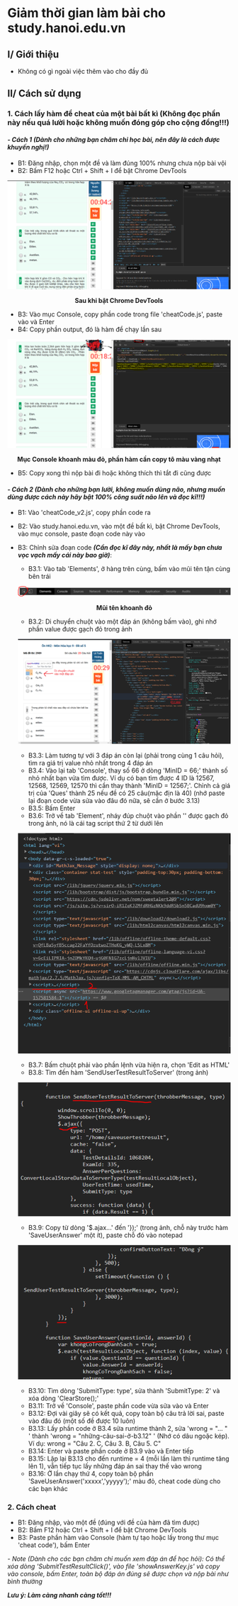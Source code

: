 # Giảm thời gian làm bài cho study.hanoi.edu.vn
## I/ Giới thiệu
- Không có gì ngoài việc thêm vào cho đầy đủ
## II/ Cách sử dụng
### 1. Cách lấy hàm để cheat của một bài bất kì (Không đọc phần này nếu quá lười hoặc không muốn đóng góp cho cộng đồng!!!)
#### *_- Cách 1 (Dành cho những bạn chăm chỉ học bài, nên đây là cách được khuyến nghị!)_* 
   
  - B1: Đăng nhập, chọn một đề và làm đúng 100% nhưng chưa nộp bài vội
  - B2: Bấm F12 hoặc Ctrl + Shift + I để bật Chrome DevTools

  ![Chrome DevTools](img/cdb.PNG)
  <p align = "center"><b>Sau khi bật Chrome DevTools</b></p>

  - B3: Vào mục Console, copy phần code trong file 'cheatCode.js', paste vào và Enter
  - B4: Copy phần output, đó là hàm để chạy lần sau

  ![Chrome DevTools](img/out.PNG)
  <p align = "center"><b>Mục Console khoanh màu đỏ, phần hàm cần copy tô màu vàng nhạt</b></p>

  - B5: Copy xong thì nộp bài đi hoặc không thích thì tắt đi cũng được
  
#### *_- Cách 2 (Dành cho những bạn lười, không muốn dùng não, nhưng muốn dùng được cách này hãy bật 100% công suất não lên và đọc kĩ!!!)_*
  - B1: Vào 'cheatCode_v2.js', copy phần code ra
  - B2: Vào study.hanoi.edu.vn, vào một đề bất kì, bật Chrome DevTools, vào mục console, paste đoạn code này vào
  - B3: Chỉnh sửa đoạn code **_(Cần đọc kĩ đây này, nhất là mấy bạn chưa vọc vạch mấy cái này bao giờ)_**:
    - B3.1: Vào tab 'Elements', ở hàng trên cùng, bấm vào mũi tên tận cùng bên trái
    
    ![](img/arrow.PNG)
    <p align = "center"><b>Mũi tên khoanh đỏ</b></p>
    
    - B3.2: Di chuyển chuột vào một đáp án (không bấm vào), ghi nhớ phần value được gạch đỏ trong ảnh
    
    ![](img/getid.png)
    
    - B3.3: Làm tương tự với 3 đáp án còn lại (phải trong cùng 1 câu hỏi), tìm ra giá trị value nhỏ nhất trong 4 đáp án
    - B3.4: Vào lại tab 'Console', thay số 66 ở dòng 'MinID = 66;' thành số nhỏ nhất bạn vửa tìm được. Ví dụ có bạn tìm được 4 ID là 12567, 12568, 12569, 12570 thì cần thay thành 'MinID = 12567;'. Chỉnh cả giá trị của 'Ques' thành 25 nếu đề có 25 câu(mặc địn là 40) (nhớ paste lại đoạn code vừa sửa vào đâu đó nữa, sẽ cần ở bước 3.13)
    - B3.5: Bấm Enter
    - B3.6: Trở về tab 'Element', nháy đúp chuột vào phần '<script>...</script>' được gạch đỏ trong ảnh, nó là cái tag script thứ 2 từ dưới lên
      
    ![](img/script.PNG)
    
    - B3.7: Bấm chuột phải vào phần lệnh vừa hiện ra, chọn 'Edit as HTML'
    - B3.8: Tìm đến hàm 'SendUserTestResultToServer' (trong ảnh)
    
    ![](img/func.PNG)
    
    - B3.9: Copy từ dòng '$.ajax...' đến '});' (trong ảnh, chỗ này trước hàm 'SaveUserAnswer' một ít), paste chỗ đó vào notepad
    
    ![](img/func2.PNG)
     
    - B3.10: Tìm dòng 'SubmitType: type', sửa thành 'SubmitType: 2' và xóa dòng 'ClearStore();'
    - B3.11: Trở về 'Console', paste phần code vừa sửa vào và Enter
    - B3.12: Đợi vài giây sẽ có kết quả, copy toàn bộ câu trả lời sai, paste vào đâu đó (một số đề được 10 luôn)
    - B3.13: Lấy phần code ở B3.4 sửa runtime thành 2, sửa 'wrong = "... " ' thành 'wrong = "những-câu-sai-ở-b3.12" ' (Nhớ có dâu ngoặc kép). Ví dụ: wrong = "Câu 2. C, Câu 3. B, Câu 5. C"
    - B3.14: Enter và paste phần code ở B3.9 vào và Enter tiếp
    - B3.15: Lặp lại B3.13 cho đến runtime = 4 (mỗi lần làm thì runtime tăng lên 1), vẫn tiếp tục lấy những đáp án sai thay thế vào wrong
    - B3.16: Ở lần chạy thứ 4, copy toàn bộ phần 'SaveUserAnswer('xxxxx','yyyyy');' màu đỏ, cheat code dùng cho các bạn khác
    
   
  
### 2. Cách cheat
  - B1: Đăng nhập, vào một đề (đúng với đề của hàm đã tìm được)
  - B2: Bấm F12 hoặc Ctrl + Shift + I để bật Chrome DevTools
  - B3: Paste phần hàm vào Console (hàm tự tạo hoặc lấy trong thư mục 'cheat code'), bấm Enter

_- Note (Dành cho các bạn chăm chỉ muốn xem đáp án để học hỏi): Có thể xóa dòng 'SubmitTestResultClick()', vào file 'showAnswerKey.js' và copy vào console, bấm Enter, toàn bộ đáp án đúng sẽ được chọn và nộp bài như bình thường_
  
  ***Lưu ý: Làm càng nhanh càng tốt!!!***
